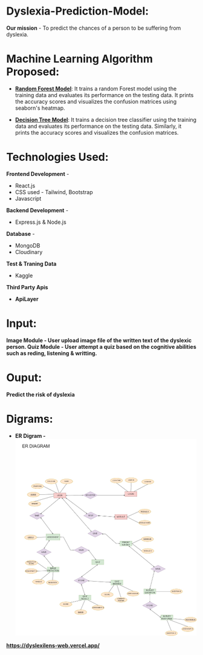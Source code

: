﻿# Dyslexia-Prediction-Model:
<b>Our mission</b> - To predict the chances of a person to be suffering from dyslexia.

# Machine Learning Algorithm Proposed:                        
- <b><u>Random Forest Model</u></b>: It trains a random Forest model using the training data and evaluates its performance on the testing data. It prints the accuracy scores and visualizes the confusion matrices using seaborn's heatmap.

- <b><u>Decision Tree Model</u></b>: It trains a decision tree classifier using the training data and evaluates its performance on the testing data. Similarly, it prints the accuracy scores and visualizes the confusion matrices.

# Technologies Used: 
  <b>Frontend Development</b> -
  - React.js
  - CSS used - Tailwind, Bootstrap
  - Javascript

  <b>Backend Development</b> - 
  - Express.js & Node.js
  
  <b>Database</b> - 
  - MongoDB
  - Cloudinary

  <b>Test & Traning Data</b>
  - Kaggle

  <b>Third Party Apis<b>
  - ApiLayer


# Input:
<b>Image Module</b> - User upload image file of the written text of the dyslexic person.
<b>Quiz Module</b> - User attempt a quiz based on the cognitive abilities such as reding, listening & writting. 


# Ouput:
<b> Predict the risk of dyslexia </b>


# Digrams: 
- <b>ER Digram -</b> 
![ERD](assets/DyslexiLens-ER-Diagram.jpg)

https://dyslexilens-web.vercel.app/

